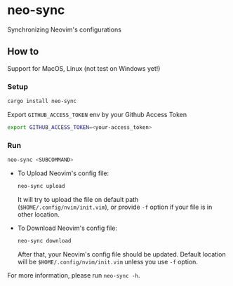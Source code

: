 # neo-sync
Synchronizing Neovim's configurations

## How to
Support for MacOS, Linux (not test on Windows yet!)
### Setup
```bash
cargo install neo-sync
```

Export `GITHUB_ACCESS_TOKEN` env by your Github Access Token
```bash
export GITHUB_ACCESS_TOKEN=<your-access_token>
```

### Run
```bash
neo-sync <SUBCOMMAND>
```
- To Upload Neovim's config file: 
    ```bash
    neo-sync upload
    ```
    It will try to upload the file on default path (`$HOME/.config/nvim/init.vim`), or provide `-f` option if your file is in other location.

- To Download Neovim's config file: 
    ```bash
    neo-sync download
    ```
    After that, your Neovim's config file should be updated. Default location will be `$HOME/.config/nvim/init.vim` unless you use `-f` option.

For more information, please run `neo-sync -h`.
